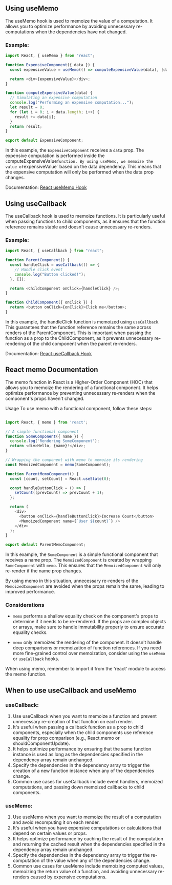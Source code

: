 ## Using useMemo

The useMemo hook is used to memoize the value of a computation. It allows you to optimize performance by avoiding unnecessary re-computations when the dependencies have not changed.

### Example:

```javascript
import React, { useMemo } from "react";

function ExpensiveComponent({ data }) {
  const expensiveValue = useMemo(() => computeExpensiveValue(data), [data]);

  return <div>{expensiveValue}</div>;
}

function computeExpensiveValue(data) {
  // Simulating an expensive computation
  console.log("Performing an expensive computation...");
  let result = 0;
  for (let i = 0; i < data.length; i++) {
    result += data[i];
  }
  return result;
}

export default ExpensiveComponent;
```

In this example, the `ExpensiveComponent` receives a `data` prop. The expensive computation is performed inside the `c`omputeExpensiveValue`function. By using useMemo, we memoize the value of`expensiveValue` based on the data dependency. This means that the expensive computation will only be performed when the data prop changes.

Documentation: [React useMemo Hook](https://reactjs.org/docs/hooks-reference.html#usememo)

## Using useCallback

The useCallback hook is used to memoize functions. It is particularly useful when passing functions to child components, as it ensures that the function reference remains stable and doesn't cause unnecessary re-renders.

### Example:

```javascript
import React, { useCallback } from "react";

function ParentComponent() {
  const handleClick = useCallback(() => {
    // Handle click event
    console.log("Button clicked!");
  }, []);

  return <ChildComponent onClick={handleClick} />;
}

function ChildComponent({ onClick }) {
  return <button onClick={onClick}>Click me</button>;
}
```

In this example, the handleClick function is memoized using `useCallback`. This guarantees that the function reference remains the same across renders of the ParentComponent. This is important when passing the function as a prop to the ChildComponent, as it prevents unnecessary re-rendering of the child component when the parent re-renders.

Documentation: [React useCallback Hook](https://reactjs.org/docs/hooks-reference.html#usecallback)

## React memo Documentation
The memo function in React is a Higher-Order Component (HOC) that allows you to memoize the rendering of a functional component. It helps optimize performance by preventing unnecessary re-renders when the component's props haven't changed.

Usage
To use memo with a functional component, follow these steps:

```javascript

import React, { memo } from 'react';

// A simple functional component
function SomeComponent({ name }) {
  console.log('Rendering SomeComponent');
  return <div>Hello, {name}!</div>;
}

// Wrapping the component with memo to memoize its rendering
const MemoizedComponent = memo(SomeComponent);

function ParentMemoComponent() {
  const [count, setCount] = React.useState(0);

  const handleButtonClick = () => {
    setCount((prevCount) => prevCount + 1);
  };

  return (
    <div>
      <button onClick={handleButtonClick}>Increase Count</button>
      <MemoizedComponent name={`User ${count}`} />
    </div>
  );
}

export default ParentMemoComponent;

```

In this example, the `SomeComponent` is a simple functional component that receives a name prop. The `MemoizedComponent` is created by wrapping `SomeComponent` with `memo`. This ensures that the `MemoizedComponent` will only re-render if the name prop changes.

By using memo in this situation, unnecessary re-renders of the `MemoizedComponent` are avoided when the props remain the same, leading to improved performance.

### Considerations
- `memo` performs a shallow equality check on the component's props to determine if it needs to be re-rendered. If the props are complex objects or arrays, make sure to handle immutability properly to ensure accurate equality checks.

- `memo` only memoizes the rendering of the component. It doesn't handle deep comparisons or memoization of function references. If you need more fine-grained control over memoization, consider using the `useMemo` or `useCallback` hooks.

When using memo, remember to import it from the 'react' module to access the memo function.

## When to use useCallback and useMemo

### useCallback:

1. Use useCallback when you want to memoize a function and prevent unnecessary re-creation of that function on each render.
2. It's useful when passing a callback function as a prop to child components, especially when the child components use reference equality for prop comparison (e.g., React.memo or shouldComponentUpdate).
3. It helps optimize performance by ensuring that the same function instance is used as long as the dependencies specified in the dependency array remain unchanged.
4. Specify the dependencies in the dependency array to trigger the creation of a new function instance when any of the dependencies change.
5. Common use cases for useCallback include event handlers, memoized computations, and passing down memoized callbacks to child components.

### useMemo:

1. Use useMemo when you want to memoize the result of a computation and avoid recomputing it on each render.
2. It's useful when you have expensive computations or calculations that depend on certain values or props.
3. It helps optimize performance by caching the result of the computation and returning the cached result when the dependencies specified in the dependency array remain unchanged.
4. Specify the dependencies in the dependency array to trigger the re-computation of the value when any of the dependencies change.
5. Common use cases for useMemo include memoizing computed values, memoizing the return value of a function, and avoiding unnecessary re-renders caused by expensive computations.
